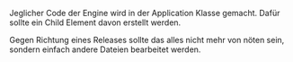 Jeglicher Code der Engine wird in der Application Klasse gemacht. Dafür sollte
ein Child Element davon erstellt werden.

Gegen Richtung eines Releases sollte das alles nicht mehr von nöten sein,
sondern einfach andere Dateien bearbeitet werden.
